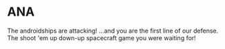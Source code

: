 ANA
===

The androidships are attacking! ...and you are the first line of our defense. The shoot 'em up down-up spacecraft game you were waiting for!
